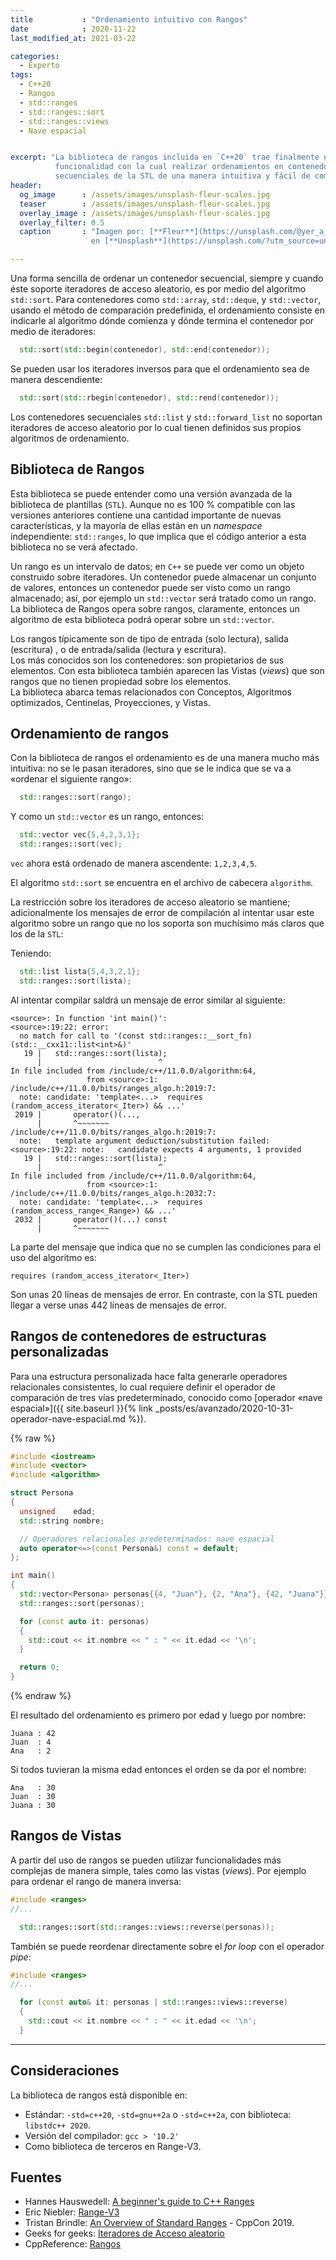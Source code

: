 ```yaml
---
title           : "Ordenamiento intuitivo con Rangos"
date            : 2020-11-22
last_modified_at: 2021-03-22

categories:
  - Experto
tags:
  - C++20
  - Rangos
  - std::ranges
  - std::ranges::sort
  - std::ranges::views
  - Nave espacial


excerpt: "La biblioteca de rangos incluida en `C++20` trae finalmente una
          funcionalidad con la cual realizar ordenamientos en contenedores 
          secuenciales de la STL de una manera intuitiva y fácil de comprender."
header:
  og_image      : /assets/images/unsplash-fleur-scales.jpg
  teaser        : /assets/images/unsplash-fleur-scales.jpg
  overlay_image : /assets/images/unsplash-fleur-scales.jpg
  overlay_filter: 0.5
  caption       : "Imagen por: [**Fleur**](https://unsplash.com/@yer_a_wizard?utm_source=unsplash) 
                  en [**Unsplash**](https://unsplash.com/?utm_source=unsplash)"

---
```


Una forma sencilla de ordenar un contenedor secuencial, siempre y cuando éste
soporte iteradores de acceso aleatorio, es por medio del algoritmo `std::sort`.
Para contenedores como `std::array`, `std::deque`, y `std::vector`, usando el
método de comparación predefinida, el ordenamiento consiste en  
indicarle al algoritmo dónde comienza y dónde termina el contenedor por medio
de iteradores:

```c++
  std::sort(std::begin(contenedor), std::end(contenedor));
```

Se pueden usar los iteradores inversos para que el ordenamiento sea de manera
descendiente:

```c++
  std::sort(std::rbegin(contenedor), std::rend(contenedor));
```

Los contenedores secuenciales `std::list` y `std::forward_list` no soportan 
iteradores de acceso aleatorio por lo cual tienen definidos sus propios 
algoritmos de ordenamiento.

## Biblioteca de Rangos

Esta biblioteca se puede entender como una versión avanzada de la biblioteca de
plantillas (`STL`). Aunque no es 100 % compatible con las versiones anteriores
contiene una cantidad importante de nuevas características, y la mayoría de
ellas están en un _namespace_ independiente: `std::ranges`, lo que implica que
el código anterior a esta biblioteca no se verá afectado.

Un rango es un intervalo de datos; en `C++` se puede ver como un objeto
construido sobre iteradores. Un contenedor puede almacenar un conjunto de
valores, entonces un contenedor puede ser visto como un rango almacenado; así,
por ejemplo un `std::vector` será tratado como un rango. La biblioteca de Rangos
opera sobre rangos, claramente, entonces un algoritmo de esta biblioteca podrá
operar sobre un `std::vector`.

Los rangos típicamente son de tipo de entrada (solo lectura), salida (escritura)
, o de entrada/salida (lectura y escritura).  
Los más conocidos son los contenedores: son propietarios de sus
elementos. Con esta biblioteca también aparecen las Vistas (_views_) que son
rangos que no tienen propiedad sobre los elementos.  
La biblioteca abarca temas relacionados con Conceptos, Algoritmos optimizados,
Centinelas, Proyecciones, y Vistas.

## Ordenamiento de rangos

Con la biblioteca de rangos el ordenamiento es de una manera mucho más
intuitiva: no se le pasan iteradores, sino que se le indica que se va a «ordenar
el siguiente rango»:

```c++
  std::ranges::sort(rango);
```

Y como un `std::vector` es un rango, entonces:

```c++
  std::vector vec{5,4,2,3,1};
  std::ranges::sort(vec);
```

`vec` ahora está ordenado de manera ascendente: `1,2,3,4,5`. 

El algoritmo `std::sort` se encuentra en el archivo de cabecera `algorithm`. 

La restricción sobre los iteradores de acceso aleatorio se mantiene;
adicionalmente los mensajes de error de compilación al intentar usar este
algoritmo sobre un rango que no los soporta son muchísimo más claros que los de
la `STL`:

Teniendo:
```c++
  std::list lista{5,4,3,2,1};
  std::ranges::sort(lista);
```

Al intentar compilar saldrá un mensaje de error similar al siguiente:
```
<source>: In function 'int main()':
<source>:19:22: error: 
  no match for call to '(const std::ranges::__sort_fn) (std::__cxx11::list<int>&)'
   19 |   std::ranges::sort(lista);
      |                          ^
In file included from /include/c++/11.0.0/algorithm:64,
                 from <source>:1:
/include/c++/11.0.0/bits/ranges_algo.h:2019:7: 
  note: candidate: 'template<...>  requires (random_access_iterator<_Iter>) && ...'
 2019 |       operator()(...,
      |       ^~~~~~~~
/include/c++/11.0.0/bits/ranges_algo.h:2019:7: 
  note:   template argument deduction/substitution failed:
<source>:19:22: note:   candidate expects 4 arguments, 1 provided
   19 |   std::ranges::sort(lista);
      |                          ^
In file included from /include/c++/11.0.0/algorithm:64,
                 from <source>:1:
/include/c++/11.0.0/bits/ranges_algo.h:2032:7: 
  note: candidate: 'template<...>  requires (random_access_range<_Range>) && ...'
 2032 |       operator()(...) const
      |       ^~~~~~~~
```

La parte del mensaje que indica que no se cumplen las condiciones para el uso
del algoritmo es:

    requires (random_access_iterator<_Iter>)

Son unas 20 líneas de mensajes de error. En contraste, con la STL pueden llegar
a verse unas 442 líneas de mensajes de error.

## Rangos de contenedores de estructuras personalizadas

Para una estructura personalizada hace falta generarle operadores relacionales
consistentes, lo cual requiere definir el operador de comparación de tres vías
predeterminado, conocido como
[operador «nave espacial»]({{ site.baseurl }}{% link _posts/es/avanzado/2020-10-31-operador-nave-espacial.md %}).

{% raw %}
```c++
#include <iostream>
#include <vector>
#include <algorithm>

struct Persona
{
  unsigned    edad;
  std::string nombre;

  // Operadores relacionales predeterminados: nave espacial
  auto operator<=>(const Persona&) const = default; 
};

int main()
{
  std::vector<Persona> personas{{4, "Juan"}, {2, "Ana"}, {42, "Juana"}};
  std::ranges::sort(personas);

  for (const auto it: personas)
  {
    std::cout << it.nombre << " : " << it.edad << '\n';
  }

  return 0;
}
```
{% endraw %}

El resultado del ordenamiento es primero por edad y luego por nombre:

    Juana : 42
    Juan  : 4
    Ana   : 2

Si todos tuvieran la misma edad entonces el orden se da por el nombre:  

    Ana   : 30
    Juan  : 30
    Juana : 30


## Rangos de Vistas

A partir del uso de rangos se pueden utilizar funcionalidades más complejas de
manera simple, tales como las vistas (_views_). Por ejemplo para ordenar el
rango de manera inversa:

```c++
#include <ranges>
//...

  std::ranges::sort(std::ranges::views::reverse(personas));

```

También se puede reordenar directamente sobre el _for loop_ con el operador
_pipe_:

```c++
#include <ranges>
//...

  for (const auto& it: personas | std::ranges::views::reverse)
  {
    std::cout << it.nombre << " : " << it.edad << '\n';
  }
```


---
## Consideraciones

La biblioteca de rangos está disponible en:

- Estándar: `-std=c++20`, `-std=gnu++2a` o `-std=c++2a`, con
  biblioteca: `libstdc++ 2020`.
- Versión del compilador: `gcc > '10.2'`
- Como biblioteca de terceros en Range-V3.

## Fuentes
- Hannes Hauswedell: [A beginner's guide to C++ Ranges](https://hannes.hauswedell.net/post/2019/11/30/range_intro/)
- Eric Niebler: [Range-V3](https://ericniebler.github.io/range-v3/)
- Tristan Brindle: [An Overview of Standard Ranges](https://youtu.be/SYLgG7Q5Zws) - CppCon 2019.
- Geeks for geeks: [Iteradores de Acceso aleatorio](https://www.geeksforgeeks.org/random-access-iterators-in-cpp/)
- CppReference: [Rangos](https://es.cppreference.com/w/cpp/ranges)
